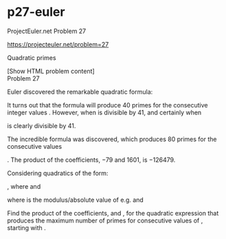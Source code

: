 # p27-euler
ProjectEuler.net Problem 27

https://projecteuler.net/problem=27

Quadratic primes


  [Show HTML problem content]  
Problem 27

Euler discovered the remarkable quadratic formula:

It turns out that the formula will produce 40 primes for the consecutive integer values . However, when is divisible by 41, and certainly when

is clearly divisible by 41.

The incredible formula
was discovered, which produces 80 primes for the consecutive values

. The product of the coefficients, −79 and 1601, is −126479.

Considering quadratics of the form:

, where and

where
is the modulus/absolute value of
e.g. and

Find the product of the coefficients,
and , for the quadratic expression that produces the maximum number of primes for consecutive values of , starting with .
